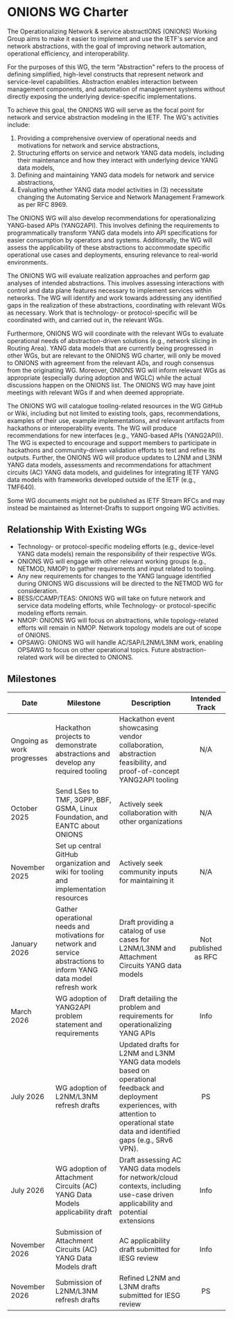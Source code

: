 # ONIONS WG Charter

The Operationalizing Network & service abstractIONS (ONIONS) Working Group aims to make it easier to implement and use the IETF's service and network abstractions, with the goal of improving network automation, operational efficiency, and interoperability.

For the purposes of this WG, the term "Abstraction" refers to the process of defining simplified, high-level constructs that represent network and service-level capabilities. Abstraction enables interaction between management components, and automation of management systems without directly exposing the underlying device-specific implementations.

To achieve this goal, the ONIONS WG will serve as the focal point for network and service abstraction modeling in the IETF. The WG's activities include:

1. Providing a comprehensive overview of operational needs and motivations for network and service abstractions,
1. Structuring efforts on service and network YANG data models, including their maintenance and how they interact with underlying device YANG data models,
1. Defining and maintaining YANG data models for network and service abstractions,
1. Evaluating whether YANG data model activities in (3) necessitate changing the Automating Service and Network Management Framework as per RFC 8969.

The ONIONS WG will also develop recommendations for operationalizing YANG-based APIs (YANG2API). This involves defining the requirements to programmatically transform YANG data models into API specifications for easier consumption by operators and systems. Additionally, the WG will assess the applicability of these abstractions to accommodate specific operational use cases and deployments, ensuring relevance to real-world environments.

The ONIONS WG will evaluate realization approaches and perform gap analyses of intended abstractions. This involves assessing interactions with control and data plane features necessary to implement services within networks. The WG will identify and work towards addressing any identified gaps in the realization of these abstractions, coordinating with relevant WGs as necessary. Work that is technology- or protocol-specific will be coordinated with, and carried out in, the relevant WGs.

Furthermore, ONIONS WG will coordinate with the relevant WGs to evaluate operational needs of abstraction-driven solutions (e.g., network slicing in Routing Area). YANG data models that are currently being progressed in other WGs, but are relevant to the ONIONS WG charter, will only be moved to ONIONS with agreement from the relevant ADs, and rough consensus from the originating WG. Moreover, ONIONS WG will inform relevant WGs as appropriate (especially during adoption and WGLC) while the actual discussions happen on the ONIONS list. The ONIONS WG may have joint meetings with relevant WGs if and when deemed appropriate.

The ONIONS WG will catalogue tooling-related resources in the WG GitHub or Wiki, including but not limited to existing tools, gaps, recommendations, examples of their use, example implementations, and relevant artifacts from hackathons or interoperability events. The WG will produce recommendations for new interfaces (e.g., YANG-based APIs (YANG2API)).  The WG is expected to encourage and support members to participate in hackathons and community-driven validation efforts to test and refine its outputs. Further, the ONIONS WG will produce updates to L2NM and L3NM YANG data models, assessments and recommendations for attachment circuits (AC) YANG data models, and guidelines for integrating IETF YANG data models with frameworks developed outside of the IETF (e.g., TMF640).

Some WG documents might not be published as IETF Stream RFCs and may instead be maintained as Internet-Drafts to support ongoing WG activities.

## Relationship With Existing WGs

* Technology- or protocol-specific modeling efforts (e.g., device-level YANG data models) remain the responsibility of their respective WGs.
* ONIONS WG will engage with other relevant working groups (e.g., NETMOD, NMOP) to gather requirements and input related to tooling.
* Any new requirements for changes to the YANG language identified during ONIONS WG discussions will be directed to the NETMOD WG for consideration.
* BESS/CCAMP/TEAS: ONIONS WG will take on future network and service data modeling efforts, while Technology- or protocol-specific modeling efforts remain.
* NMOP: ONIONS WG will focus on abstractions, while topology-related efforts will remain in NMOP. Network topology models are out of scope of ONIONS.
* OPSAWG: ONIONS WG will handle AC/SAP/L2NM/L3NM work, enabling OPSAWG to focus on other operational topics. Future abstraction-related work will be directed to ONIONS.


## Milestones

| Date                      | Milestone | Description | Intended Track |
|---------------------------|-----------| -------------|:--------------:|
| Ongoing as work progresses |Hackathon projects to demonstrate abstractions and develop any required tooling |Hackathon event showcasing vendor collaboration, abstraction feasibility, and proof-of-concept YANG2API tooling| N/A|
| October 2025              | Send LSes to TMF, 3GPP, BBF, GSMA, Linux Foundation, and EANTC about ONIONS | Actively seek collaboration with other organizations|N/A|
| November 2025              | Set up central GitHub organization and wiki for tooling and implementation resources | Actively seek community inputs for maintaining it|N/A|
| January 2026              | Gather operational needs and motivations for network and service abstractions to inform YANG data model refresh work | Draft providing a catalog of use cases for L2NM/L3NM and Attachment Circuits YANG data models | Not published as RFC |
| March 2026                | WG adoption of YANG2API problem statement and requirements | Draft detailing the problem and requirements for operationalizing YANG APIs| Info|
| July 2026                |WG adoption of L2NM/L3NM refresh drafts |Updated drafts for L2NM and L3NM YANG data models based on operational feedback and deployment experiences, with attention to operational state data and identified gaps (e.g., SRv6 VPN).| PS|
| July 2026                |WG adoption of Attachment Circuits (AC) YANG Data Models applicability draft |Draft assessing AC YANG data models for network/cloud contexts, including use-case driven applicability and potential extensions| Info |
| November 2026            |Submission of Attachment Circuits (AC) YANG Data Models draft|AC applicability draft submitted for IESG review| Info |
| November 2026            |Submission of L2NM/L3NM refresh drafts|Refined L2NM and L3NM drafts submitted for IESG review| PS|
